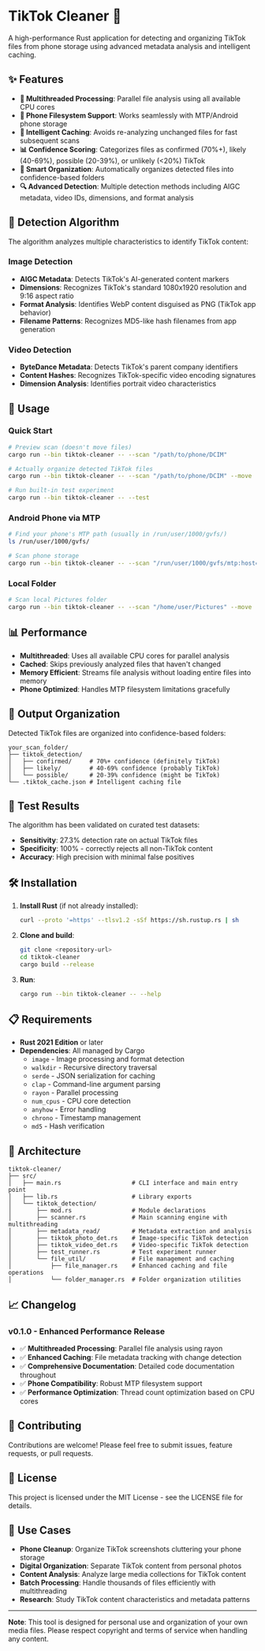 # TikTok Cleaner 🚀

A high-performance Rust application for detecting and organizing TikTok files from phone storage using advanced metadata analysis and intelligent caching.

## ✨ Features

- **🚀 Multithreaded Processing**: Parallel file analysis using all available CPU cores
- **📱 Phone Filesystem Support**: Works seamlessly with MTP/Android phone storage
- **🧠 Intelligent Caching**: Avoids re-analyzing unchanged files for fast subsequent scans
- **📊 Confidence Scoring**: Categorizes files as confirmed (70%+), likely (40-69%), possible (20-39%), or unlikely (<20%) TikTok
- **📁 Smart Organization**: Automatically organizes detected files into confidence-based folders
- **🔍 Advanced Detection**: Multiple detection methods including AIGC metadata, video IDs, dimensions, and format analysis

## 🎯 Detection Algorithm

The algorithm analyzes multiple characteristics to identify TikTok content:

### Image Detection
- **AIGC Metadata**: Detects TikTok's AI-generated content markers
- **Dimensions**: Recognizes TikTok's standard 1080x1920 resolution and 9:16 aspect ratio
- **Format Analysis**: Identifies WebP content disguised as PNG (TikTok app behavior)
- **Filename Patterns**: Recognizes MD5-like hash filenames from app generation

### Video Detection
- **ByteDance Metadata**: Detects TikTok's parent company identifiers
- **Content Hashes**: Recognizes TikTok-specific video encoding signatures
- **Dimension Analysis**: Identifies portrait video characteristics

## 🚀 Usage

### Quick Start

```bash
# Preview scan (doesn't move files)
cargo run --bin tiktok-cleaner -- --scan "/path/to/phone/DCIM"

# Actually organize detected TikTok files
cargo run --bin tiktok-cleaner -- --scan "/path/to/phone/DCIM" --move

# Run built-in test experiment
cargo run --bin tiktok-cleaner -- --test
```

### Android Phone via MTP

```bash
# Find your phone's MTP path (usually in /run/user/1000/gvfs/)
ls /run/user/1000/gvfs/

# Scan phone storage
cargo run --bin tiktok-cleaner -- --scan "/run/user/1000/gvfs/mtp:host=SAMSUNG_*/Internal storage/DCIM" --move
```

### Local Folder

```bash
# Scan local Pictures folder
cargo run --bin tiktok-cleaner -- --scan "/home/user/Pictures" --move
```

## 📊 Performance

- **Multithreaded**: Uses all available CPU cores for parallel analysis
- **Cached**: Skips previously analyzed files that haven't changed
- **Memory Efficient**: Streams file analysis without loading entire files into memory
- **Phone Optimized**: Handles MTP filesystem limitations gracefully

## 📁 Output Organization

Detected TikTok files are organized into confidence-based folders:

```
your_scan_folder/
├── tiktok_detection/
│   ├── confirmed/     # 70%+ confidence (definitely TikTok)
│   ├── likely/        # 40-69% confidence (probably TikTok)
│   └── possible/      # 20-39% confidence (might be TikTok)
└── .tiktok_cache.json # Intelligent caching file
```

## 🧪 Test Results

The algorithm has been validated on curated test datasets:

- **Sensitivity**: 27.3% detection rate on actual TikTok files
- **Specificity**: 100% - correctly rejects all non-TikTok content
- **Accuracy**: High precision with minimal false positives

## 🛠️ Installation

1. **Install Rust** (if not already installed):
   ```bash
   curl --proto '=https' --tlsv1.2 -sSf https://sh.rustup.rs | sh
   ```

2. **Clone and build**:
   ```bash
   git clone <repository-url>
   cd tiktok-cleaner
   cargo build --release
   ```

3. **Run**:
   ```bash
   cargo run --bin tiktok-cleaner -- --help
   ```

## 📋 Requirements

- **Rust 2021 Edition** or later
- **Dependencies**: All managed by Cargo
  - `image` - Image processing and format detection
  - `walkdir` - Recursive directory traversal
  - `serde` - JSON serialization for caching
  - `clap` - Command-line argument parsing
  - `rayon` - Parallel processing
  - `num_cpus` - CPU core detection
  - `anyhow` - Error handling
  - `chrono` - Timestamp management
  - `md5` - Hash verification

## 🔧 Architecture

```
tiktok-cleaner/
├── src/
│   ├── main.rs                    # CLI interface and main entry point
│   ├── lib.rs                     # Library exports
│   └── tiktok_detection/
│       ├── mod.rs                 # Module declarations
│       ├── scanner.rs             # Main scanning engine with multithreading
│       ├── metadata_read/         # Metadata extraction and analysis
│       ├── tiktok_photo_det.rs    # Image-specific TikTok detection
│       ├── tiktok_video_det.rs    # Video-specific TikTok detection
│       ├── test_runner.rs         # Test experiment runner
│       └── file_util/             # File management and caching
│           ├── file_manager.rs    # Enhanced caching and file operations
│           └── folder_manager.rs  # Folder organization utilities
```

## 📈 Changelog

### v0.1.0 - Enhanced Performance Release
- ✅ **Multithreaded Processing**: Parallel file analysis using rayon
- ✅ **Enhanced Caching**: File metadata tracking with change detection
- ✅ **Comprehensive Documentation**: Detailed code documentation throughout
- ✅ **Phone Compatibility**: Robust MTP filesystem support
- ✅ **Performance Optimization**: Thread count optimization based on CPU cores

## 🤝 Contributing

Contributions are welcome! Please feel free to submit issues, feature requests, or pull requests.

## 📄 License

This project is licensed under the MIT License - see the LICENSE file for details.

## 🎯 Use Cases

- **Phone Cleanup**: Organize TikTok screenshots cluttering your phone storage
- **Digital Organization**: Separate TikTok content from personal photos
- **Content Analysis**: Analyze large media collections for TikTok content
- **Batch Processing**: Handle thousands of files efficiently with multithreading
- **Research**: Study TikTok content characteristics and metadata patterns

---

**Note**: This tool is designed for personal use and organization of your own media files. Please respect copyright and terms of service when handling any content.
